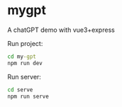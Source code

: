 # mygpt
A chatGPT demo with vue3+express

Run project:
```cmd
cd my-gpt
npm run dev
```

Run server:
```cmd
cd serve
npm run serve
```